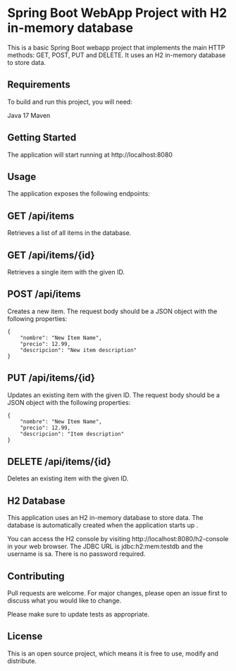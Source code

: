 
# Spring Boot WebApp Project with H2 in-memory database
This is a basic Spring Boot webapp project that implements the main HTTP methods: GET, POST, PUT and DELETE. It uses an H2 in-memory database to store data.

## Requirements
To build and run this project, you will need:

Java 17
Maven
## Getting Started
The application will start running at http://localhost:8080

## Usage
The application exposes the following endpoints:

## GET /api/items
Retrieves a list of all items in the database.

## GET /api/items/{id}
Retrieves a single item with the given ID.

## POST /api/items
Creates a new item. The request body should be a JSON object with the following properties:

```
{  
    "nombre": "New Item Name",  
    "precio": 12.99,
    "descripcion": "New item description"
}
```  
## PUT /api/items/{id}
Updates an existing item with the given ID. The request body should be a JSON object with the following properties:
```
{  
    "nombre": "New Item Name",  
    "precio": 12.99,
    "descripcion": "Item description"
}
```
## DELETE /api/items/{id}
Deletes an existing item with the given ID.

## H2 Database
This application uses an H2 in-memory database to store data. The database is automatically created when the application starts up .

You can access the H2 console by visiting http://localhost:8080/h2-console in your web browser. The JDBC URL is jdbc:h2:mem:testdb and the username is sa. There is no password required.

## Contributing
Pull requests are welcome. For major changes, please open an issue first to discuss what you would like to change.

Please make sure to update tests as appropriate.

## License
This is an open source project, which means it is free to use, modify and distribute. 
